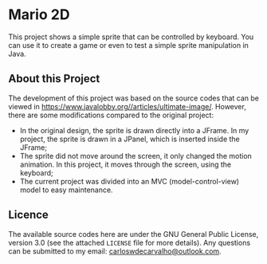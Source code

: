 # Mario 2D

This project shows a simple sprite that can be controlled by keyboard. You can use it to create a game or even to test a simple sprite manipulation in Java.

## About this Project

The development of this project was based on the source codes that can be viewed in https://www.javalobby.org//articles/ultimate-image/. However, there are some modifications compared to the original project:

 - In the original design, the sprite is drawn directly into a JFrame. In my project, the sprite is drawn in a JPanel, which is inserted inside the JFrame;
 - The sprite did not move around the screen, it only changed the motion animation. In this project, it moves through the screen, using the keyboard;
 - The current project was divided into an MVC (model-control-view) model to easy maintenance.
 
## Licence

The available source codes here are under the GNU General Public License, version 3.0 (see the attached `LICENSE` file for more details). Any questions can be submitted to my email: carloswdecarvalho@outlook.com.